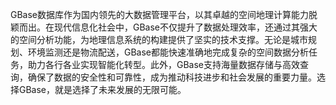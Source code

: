 GBase数据库作为国内领先的大数据管理平台，以其卓越的空间地理计算能力脱颖而出。在现代信息化社会中，GBase不仅提升了数据处理效率，还通过其强大的空间分析功能，为地理信息系统的构建提供了坚实的技术支撑。无论是城市规划、环境监测还是物流配送，GBase都能快速准确地完成复杂的空间数据分析任务，助力各行各业实现智能化转型。此外，GBase支持海量数据存储与高效查询，确保了数据的安全性和可靠性，成为推动科技进步和社会发展的重要力量。选择GBase，就是选择了未来发展的无限可能。
